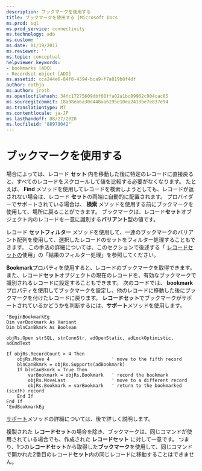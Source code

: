 ```yaml
---
description: ブックマークを使用する
title: ブックマークを使用する |Microsoft Docs
ms.prod: sql
ms.prod_service: connectivity
ms.technology: ado
ms.custom: ''
ms.date: 01/19/2017
ms.reviewer: ''
ms.topic: conceptual
helpviewer_keywords:
- bookmarks [ADO]
- Recordset object [ADO]
ms.assetid: cca244e6-84f8-4394-bca9-f7a819b8f4df
author: rothja
ms.author: jroth
ms.openlocfilehash: 34fc17275609dbf08ffa02a1bc89902c904cac85
ms.sourcegitcommit: 18a98ea6a30d448aa6195e10ea2413be7e837e94
ms.translationtype: MT
ms.contentlocale: ja-JP
ms.lasthandoff: 08/27/2020
ms.locfileid: "88979042"
---
```

# <a name="using-bookmarks"></a>ブックマークを使用する
場合によっては、レコード **セット** 内を移動した後に特定のレコードに直接戻ると、すべてのレコードをスクロールして値を比較する必要がなくなります。 たとえば、 **Find** メソッドを使用してレコードを検索しようとしても、レコードが返されない場合は、レコード **セット**の両端に自動的に配置されます。 プロバイダーでサポートされている場合は、 **検索** メソッドを使用する前にブックマークを使用して、場所に戻ることができます。 ブックマークは、レコード**セット**オブジェクト内のレコードを一意に識別する**バリアント**型の値です。  
  
 レコード **セットフィルター** メソッドを使用して、一連のブックマークのバリアント配列を使用して、選択したレコードのセットをフィルター処理することもできます。 この手法の詳細については、このセクションで後述する「 [レコードセットの](../../../ado/guide/data/working-with-recordsets.md)使用」の「結果のフィルター処理」を参照してください。  
  
 **Bookmark**プロパティを使用すると、レコードのブックマークを取得できます。また、レコード**セット**オブジェクトの現在のレコードを、有効なブックマークで識別されるレコードに設定することもできます。 次のコードでは、 **bookmark** プロパティを使用してブックマークを設定し、他のレコードに移動した後にブックマークを付けたレコードに戻ります。 **レコードセット**でブックマークがサポートされているかどうかを判断するには、**サポート**メソッドを使用します。  
  
```  
'BeginBookmarkEg  
Dim varBookmark As Variant  
Dim blnCanBkmrk As Boolean  
  
objRs.Open strSQL, strConnStr, adOpenStatic, adLockOptimistic, adCmdText  
  
If objRs.RecordCount > 4 Then  
    objRs.Move 4                       ' move to the fifth record  
    blnCanBkmrk = objRs.Supports(adBookmark)  
    If blnCanBkmrk = True Then  
        varBookmark = objRs.Bookmark   ' record the bookmark  
        objRs.MoveLast                 ' move to a different record  
        objRs.Bookmark = varBookmark   ' return to the bookmarked (sixth) record  
    End If  
End If  
'EndBookmarkEg  
```  
  
 [サポート](../../../ado/reference/ado-api/supports-method.md)メソッドの詳細については、後で詳しく説明します。  
  
 複製された **レコードセット**の場合を除き、ブックマークは、同じコマンドが使用されている場合でも、作成された **レコードセット** に対して一意です。 つまり、1つの**レコードセット**から取得した**ブックマーク**を使用して、同じコマンドで開かれた2番目のレコード**セット**内の同じレコードに移動することはできません。
